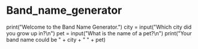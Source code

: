 # Band_name_generator
print("Welcome to the Band Name Generator.")
city = input("Which city did you grow up in?\n")
pet = input("What is the name of a pet?\n")
print("Your band name could be " + city + " " + pet)

